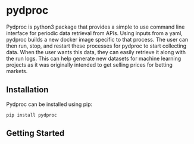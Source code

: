 # pydproc

Pydproc is python3 package that provides a simple to use command line interface for periodic data retrieval from APIs. Using inputs from a yaml, pydproc builds a new docker image specific to that process. The user can then run, stop, and restart these processes for pydproc to start collecting data. When the user wants this data, they can easily retrieve it along with the run logs. This can help generate new datasets for machine learning projects as it was originally intended to get selling prices for betting markets.

## Installation

Pydproc can be installed using pip:

    pip install pydproc

## Getting Started
